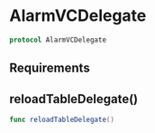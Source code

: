# AlarmVCDelegate

``` swift
protocol AlarmVCDelegate
```

## Requirements

## reloadTableDelegate()

``` swift
func reloadTableDelegate()
```

